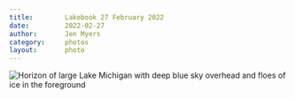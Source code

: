 ```yaml
---
title:        Lakebook 27 February 2022
date:         2022-02-27
author:       Jen Myers
category:     photos
layout:       photo
---
```


<div><img alt="Horizon of large Lake Michigan with deep blue sky overhead and floes of ice in the foreground" src="{{ site.baseurl }}/images/photos/2022-02-27.jpg" /></div>
